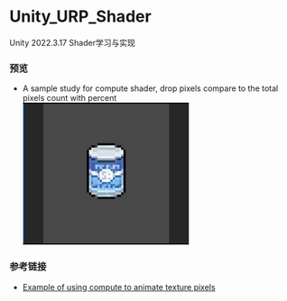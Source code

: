 # Unity_URP_Shader

Unity 2022.3.17 Shader学习与实现

### 预览
* A sample study for compute shader, drop pixels compare to the total pixels count with percent  
  ![img](Assets/Res/Other/sample.gif)

### 参考链接

* [Example of using compute to animate texture pixels](https://github.com/cinight/MinimalCompute/tree/master)
